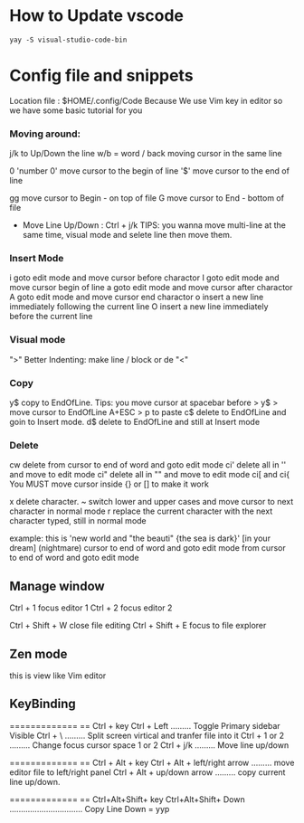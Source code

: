 <!--
// DONE Job
! Alert
? Qu
* some
* @param Mypara
todo
TODO
 -->

# How to Update vscode

```
yay -S visual-studio-code-bin
```

# Config file and snippets

Location file : $HOME/.config/Code
Because We use Vim key in editor so we have some basic tutorial for you

### Moving around:

j/k to Up/Down the line
w/b = word / back moving cursor in the same line

0 'number 0' move cursor to the begin of line
'$' move cursor to the end of line

gg move cursor to Begin - on top of file
G move cursor to End - bottom of file

- Move Line Up/Down : Ctrl + j/k TIPS: you wanna move multi-line at the same time, visual mode and selete line then move them.

### Insert Mode

i goto edit mode and move cursor before charactor
I goto edit mode and move cursor begin of line
a goto edit mode and move cursor after charactor
A goto edit mode and move cursor end charactor
o insert a new line immediately following the current line
O insert a new line immediately before the current line

### Visual mode

">" Better Indenting: make line / block <tab> or de<tab>
"<"

### Copy

y$ copy to EndOfLine. Tips: you move cursor at spacebar before > y$ > move cursor to EndOfLine A+ESC > p to paste
c$ delete to EndOfLine and goin to Insert mode.
d$ delete to EndOfLine and still at Insert mode

### Delete

cw delete from cursor to end of word and goto edit mode
ci' delete all in '' and move to edit mode
ci" delete all in "" and move to edit mode
ci[ and ci{ You MUST move cursor inside {} or [] to make it work

x delete character.
~ switch lower and upper cases and move cursor to next character in normal mode
r replace the current character with the next character typed, still in normal mode

example: this is 'new world and "the beauti" {the sea is dark}' [in your dream] (nightmare) cursor to end of word and goto edit mode from cursor to end of word and goto edit mode

## Manage window

Ctrl + 1 focus editor 1
Ctrl + 2 focus editor 2

Ctrl + Shift + W close file editing
Ctrl + Shift + E focus to file explorer

## Zen mode

this is view like Vim editor

## KeyBinding

=============
== Ctrl + key
Ctrl + Left ......... Toggle Primary sidebar Visible
Ctrl + \ ......... Split screen virtical and tranfer file into it
Ctrl + 1 or 2 ......... Change focus cursor space 1 or 2
Ctrl + j/k ......... Move line up/down

=============
== Ctrl + Alt + key
Ctrl + Alt + left/right arrow ......... move editor file to left/right panel
Ctrl + Alt + up/down arrow ......... copy current line up/down.

=============
== Ctrl+Alt+Shift+ key
Ctrl+Alt+Shift+ Down ................................ Copy Line Down = yyp
